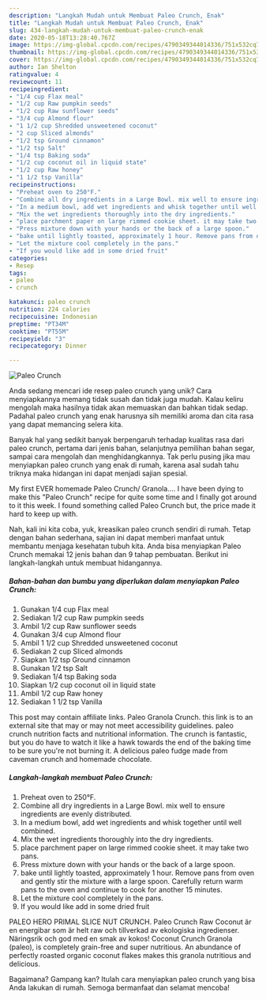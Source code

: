 ```yaml
---
description: "Langkah Mudah untuk Membuat Paleo Crunch, Enak"
title: "Langkah Mudah untuk Membuat Paleo Crunch, Enak"
slug: 434-langkah-mudah-untuk-membuat-paleo-crunch-enak
date: 2020-05-18T13:28:40.767Z
image: https://img-global.cpcdn.com/recipes/4790349344014336/751x532cq70/paleo-crunch-recipe-main-photo.jpg
thumbnail: https://img-global.cpcdn.com/recipes/4790349344014336/751x532cq70/paleo-crunch-recipe-main-photo.jpg
cover: https://img-global.cpcdn.com/recipes/4790349344014336/751x532cq70/paleo-crunch-recipe-main-photo.jpg
author: Ian Shelton
ratingvalue: 4
reviewcount: 11
recipeingredient:
- "1/4 cup Flax meal"
- "1/2 cup Raw pumpkin seeds"
- "1/2 cup Raw sunflower seeds"
- "3/4 cup Almond flour"
- "1 1/2 cup Shredded unsweetened coconut"
- "2 cup Sliced almonds"
- "1/2 tsp Ground cinnamon"
- "1/2 tsp Salt"
- "1/4 tsp Baking soda"
- "1/2 cup coconut oil in liquid state"
- "1/2 cup Raw honey"
- "1 1/2 tsp Vanilla"
recipeinstructions:
- "Preheat oven to 250°F."
- "Combine all dry ingredients in a Large Bowl. mix well to ensure ingredients are evenly distributed."
- "In a medium bowl, add wet ingredients and whisk together until well combined."
- "Mix the wet ingredients thoroughly into the dry ingredients."
- "place parchment paper on large rimmed cookie sheet. it may take two pans."
- "Press mixture down with your hands or the back of a large spoon."
- "bake until lightly toasted, approximately 1 hour. Remove pans from oven and gently stir the mixture with a large spoon. Carefully return warm pans to the oven and continue to cook for another 15 minutes."
- "Let the mixture cool completely in the pans."
- "If you would like add in some dried fruit"
categories:
- Resep
tags:
- paleo
- crunch

katakunci: paleo crunch 
nutrition: 224 calories
recipecuisine: Indonesian
preptime: "PT34M"
cooktime: "PT55M"
recipeyield: "3"
recipecategory: Dinner

---
```



![Paleo Crunch](https://img-global.cpcdn.com/recipes/4790349344014336/751x532cq70/paleo-crunch-recipe-main-photo.jpg)

Anda sedang mencari ide resep paleo crunch yang unik? Cara menyiapkannya memang tidak susah dan tidak juga mudah. Kalau keliru mengolah maka hasilnya tidak akan memuaskan dan bahkan tidak sedap. Padahal paleo crunch yang enak harusnya sih memiliki aroma dan cita rasa yang dapat memancing selera kita.

Banyak hal yang sedikit banyak berpengaruh terhadap kualitas rasa dari paleo crunch, pertama dari jenis bahan, selanjutnya pemilihan bahan segar, sampai cara mengolah dan menghidangkannya. Tak perlu pusing jika mau menyiapkan paleo crunch yang enak di rumah, karena asal sudah tahu triknya maka hidangan ini dapat menjadi sajian spesial.

My first EVER homemade Paleo Crunch/ Granola…. I have been dying to make this &#34;Paleo Crunch&#34; recipe for quite some time and I finally got around to it this week. I found something called Paleo Crunch but, the price made it hard to keep up with.


Nah, kali ini kita coba, yuk, kreasikan paleo crunch sendiri di rumah. Tetap dengan bahan sederhana, sajian ini dapat memberi manfaat untuk membantu menjaga kesehatan tubuh kita. Anda bisa menyiapkan Paleo Crunch memakai 12 jenis bahan dan 9 tahap pembuatan. Berikut ini langkah-langkah untuk membuat hidangannya.

<!--inarticleads1-->

##### Bahan-bahan dan bumbu yang diperlukan dalam menyiapkan Paleo Crunch:

1. Gunakan 1/4 cup Flax meal
1. Sediakan 1/2 cup Raw pumpkin seeds
1. Ambil 1/2 cup Raw sunflower seeds
1. Gunakan 3/4 cup Almond flour
1. Ambil 1 1/2 cup Shredded unsweetened coconut
1. Sediakan 2 cup Sliced almonds
1. Siapkan 1/2 tsp Ground cinnamon
1. Gunakan 1/2 tsp Salt
1. Sediakan 1/4 tsp Baking soda
1. Siapkan 1/2 cup coconut oil in liquid state
1. Ambil 1/2 cup Raw honey
1. Sediakan 1 1/2 tsp Vanilla


This post may contain affiliate links. Paleo Granola Crunch. this link is to an external site that may or may not meet accessibility guidelines. paleo crunch nutrition facts and nutritional information. The crunch is fantastic, but you do have to watch it like a hawk towards the end of the baking time to be sure you&#39;re not burning it. A delicious paleo fudge made from caveman crunch and homemade chocolate. 

<!--inarticleads2-->

##### Langkah-langkah membuat Paleo Crunch:

1. Preheat oven to 250°F.
1. Combine all dry ingredients in a Large Bowl. mix well to ensure ingredients are evenly distributed.
1. In a medium bowl, add wet ingredients and whisk together until well combined.
1. Mix the wet ingredients thoroughly into the dry ingredients.
1. place parchment paper on large rimmed cookie sheet. it may take two pans.
1. Press mixture down with your hands or the back of a large spoon.
1. bake until lightly toasted, approximately 1 hour. Remove pans from oven and gently stir the mixture with a large spoon. Carefully return warm pans to the oven and continue to cook for another 15 minutes.
1. Let the mixture cool completely in the pans.
1. If you would like add in some dried fruit


PALEO HERO PRIMAL SLICE NUT CRUNCH. Paleo Crunch Raw Coconut är en energibar som är helt raw och tillverkad av ekologiska ingredienser. Näringsrik och god med en smak av kokos! Coconut Crunch Granola (paleo), is completely grain-free and super nutritious. An abundance of perfectly roasted organic coconut flakes makes this granola nutritious and delicious. 

Bagaimana? Gampang kan? Itulah cara menyiapkan paleo crunch yang bisa Anda lakukan di rumah. Semoga bermanfaat dan selamat mencoba!
